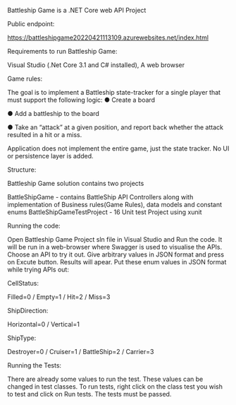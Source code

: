 Battleship Game is a .NET Core web API Project

Public endpoint:

https://battleshipgame20220421113109.azurewebsites.net/index.html

Requirements to run Battleship Game:

Visual Studio (.Net Core 3.1 and C# installed), A web browser

Game rules:

The goal is to implement a Battleship state-tracker for a single player that must support the following logic: 
● Create a board  

● Add a battleship to the board 

● Take an “attack” at a given position, and report back whether the attack resulted in a hit or a miss. 

Application does not implement the entire game, just the state tracker. No UI or persistence layer is added. 


Structure:

Battleship Game solution contains two projects


BattleShipGame - contains BattleShip API Controllers along with implementation of Business rules(Game Rules), data models and constant enums
BattleShipGameTestProject - 16 Unit test Project using xunit


Running the code:

Open Battleship Game Project sln file in Visual Studio and Run the code. It will be run in a web-browser where Swagger is used to visualise the APIs. 
Choose an API to try it out. Give arbitrary values in JSON format and press on Excute button. Results will apear.
Put these enum values in JSON format while trying APIs out:

CellStatus:

Filled=0 / Empty=1 / Hit=2 / Miss=3


ShipDirection:

Horizontal=0 / Vertical=1


ShipType:

Destroyer=0 / Cruiser=1 / BattleShip=2 / Carrier=3



Running the Tests:

There are already some values to run the test. These values can be changed in test classes. 
To run tests, right click on the class test you wish to test and click on Run tests. The tests must be passed.
